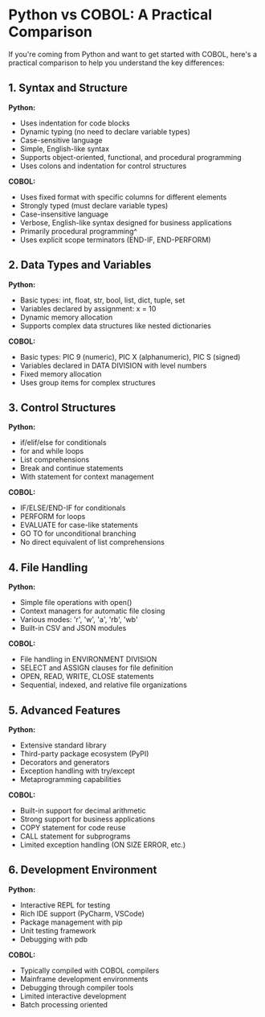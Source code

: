 # Python vs COBOL: A Practical Comparison

If you're coming from Python and want to get started with COBOL, here's a practical comparison to help you understand the key differences:

## 1. Syntax and Structure

**Python:**

- Uses indentation for code blocks
- Dynamic typing (no need to declare variable types)
- Case-sensitive language
- Simple, English-like syntax
- Supports object-oriented, functional, and procedural programming
- Uses colons and indentation for control structures

**COBOL:**

- Uses fixed format with specific columns for different elements
- Strongly typed (must declare variable types)
- Case-insensitive language
- Verbose, English-like syntax designed for business applications
- Primarily procedural programming^
- Uses explicit scope terminators (END-IF, END-PERFORM)

## 2. Data Types and Variables

**Python:**

- Basic types: int, float, str, bool, list, dict, tuple, set
- Variables declared by assignment: x = 10
- Dynamic memory allocation
- Supports complex data structures like nested dictionaries

**COBOL:**

- Basic types: PIC 9 (numeric), PIC X (alphanumeric), PIC S (signed)
- Variables declared in DATA DIVISION with level numbers
- Fixed memory allocation
- Uses group items for complex structures

## 3. Control Structures

**Python:**

- if/elif/else for conditionals
- for and while loops
- List comprehensions
- Break and continue statements
- With statement for context management

**COBOL:**

- IF/ELSE/END-IF for conditionals
- PERFORM for loops
- EVALUATE for case-like statements
- GO TO for unconditional branching
- No direct equivalent of list comprehensions

## 4. File Handling

**Python:**

- Simple file operations with open()
- Context managers for automatic file closing
- Various modes: 'r', 'w', 'a', 'rb', 'wb'
- Built-in CSV and JSON modules

**COBOL:**

- File handling in ENVIRONMENT DIVISION
- SELECT and ASSIGN clauses for file definition
- OPEN, READ, WRITE, CLOSE statements
- Sequential, indexed, and relative file organizations

## 5. Advanced Features

**Python:**

- Extensive standard library
- Third-party package ecosystem (PyPI)
- Decorators and generators
- Exception handling with try/except
- Metaprogramming capabilities

**COBOL:**

- Built-in support for decimal arithmetic
- Strong support for business applications
- COPY statement for code reuse
- CALL statement for subprograms
- Limited exception handling (ON SIZE ERROR, etc.)

## 6. Development Environment

**Python:**

- Interactive REPL for testing
- Rich IDE support (PyCharm, VSCode)
- Package management with pip
- Unit testing framework
- Debugging with pdb

**COBOL:**

- Typically compiled with COBOL compilers
- Mainframe development environments
- Debugging through compiler tools
- Limited interactive development
- Batch processing oriented
